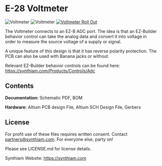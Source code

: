 # E-28 Voltmeter

![Voltmeter](https://live.staticflickr.com/65535/40778036913_7c16bc9b4b_k.jpg)
![Voltmeter](https://live.staticflickr.com/65535/32801180867_2c5fd2110c_k.jpg)
[![Voltmeter Roll Out](https://live.staticflickr.com/65535/48579052752_9f6e5f8a94_h.jpg)](https://youtu.be/czC40y7L5Ys)

The Voltmeter connects to an EZ-B ADC port. The idea is that an EZ-Builder behavior control can take the analog data and convert it into voltage in order to measure the source voltage of a supply or signal. 

A unique feature of this design is that it has reverse polarity protection. The PCB can also be used with Banana jacks or without.

Relevant EZ-Builder behavior controls can be found here: https://synthiam.com/Products/Controls/Adc

## Contents

**Documentation:** Schematic PDF, BOM

**Hardware:** Altium PCB design File, Altium SCH Design File, Gerbers

## License

For profit use of these files requires written consent. Contact partners@synthiam.com. For everyone else, party on!

Please see LICENSE.md for license details.

Synthiam Website: https://synthiam.com
